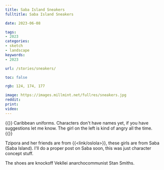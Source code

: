 ```yaml
---
title: Saba Island Sneakers
fulltitle: Saba Island Sneakers

date: 2023-06-08

tags:
- 2023
categories:
- sketch
- landscape
keywords:
- 2023

url: /stories/sneakers/

toc: false

rgb: 124, 174, 177

image: https://images.millmint.net/fullres/sneakers.jpg
reddit:
print:
video:
---
```

{{<note caption>}}
Caribbean uniforms. Characters don't have names yet, if you have suggestions let me know. The girl on the left is kind of angry all the time.
{{</note>}}

Tzipora and her friends are from {{<link/oslola>}}, these girls are from Saba (Saba Island). I'll do a proper post on Saba soon, this was just character concept stuff.

The shoes are knockoff Vekllei anarchocommunist Stan Smiths.
